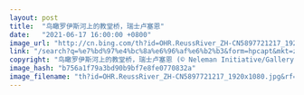 ```yaml
---
layout: post
title:  "鸟瞰罗伊斯河上的教堂桥，瑞士卢塞恩"
date:   "2021-06-17 16:00:00 +0800"
image_url: "http://cn.bing.com/th?id=OHR.ReussRiver_ZH-CN5897721217_1920x1080.jpg&rf=LaDigue_1920x1080.jpg&pid=hp"
link: "/search?q=%e7%bd%97%e4%bc%8a%e6%96%af%e6%b2%b3&form=hpcapt&mkt=zh-cn"
copyright: "鸟瞰罗伊斯河上的教堂桥，瑞士卢塞恩 (© Neleman Initiative/Gallery Stock)"
image_hash: "b756a1f79a3bd90b9bf7e8fe0770832a"
image_filename: "th?id=OHR.ReussRiver_ZH-CN5897721217_1920x1080.jpg&rf=LaDigue_1920x1080.jpg&pid=hp"
---
```

